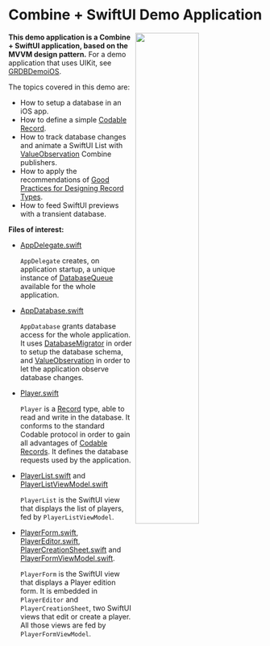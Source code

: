 Combine + SwiftUI Demo Application
==================================

<img align="right" src="https://github.com/groue/GRDB.swift/raw/master/Documentation/DemoApps/GRDBCombineDemo/Screenshot.png" width="50%">

**This demo application is a Combine + SwiftUI application, based on the MVVM design pattern.** For a demo application that uses UIKit, see [GRDBDemoiOS](../GRDBDemoiOS/README.md).

The topics covered in this demo are:

- How to setup a database in an iOS app.
- How to define a simple [Codable Record](../../../README.md#codable-records).
- How to track database changes and animate a SwiftUI List with [ValueObservation](../../../README.md#valueobservation) Combine publishers.
- How to apply the recommendations of [Good Practices for Designing Record Types](../../GoodPracticesForDesigningRecordTypes.md).
- How to feed SwiftUI previews with a transient database.

**Files of interest:**

- [AppDelegate.swift](GRDBCombineDemo/AppDelegate.swift)
    
    `AppDelegate` creates, on application startup, a unique instance of [DatabaseQueue](../../../README.md#database-queues) available for the whole application.

- [AppDatabase.swift](GRDBCombineDemo/AppDatabase.swift)
    
    `AppDatabase` grants database access for the whole application. It uses [DatabaseMigrator](../../Migrations.md) in order to setup the database schema, and [ValueObservation](../../../README.md#valueobservation) in order to let the application observe database changes.

- [Player.swift](GRDBCombineDemo/Player.swift)
    
    `Player` is a [Record](../../../README.md#records) type, able to read and write in the database. It conforms to the standard Codable protocol in order to gain all advantages of [Codable Records](../../../README.md#codable-records). It defines the database requests used by the application.

- [PlayerList.swift](GRDBCombineDemo/Views/PlayerList.swift) and [PlayerListViewModel.swift](GRDBCombineDemo/ViewModels/PlayerListViewModel.swift)
    
    `PlayerList` is the SwiftUI view that displays the list of players, fed by `PlayerListViewModel`.

- [PlayerForm.swift](GRDBCombineDemo/Views/PlayerForm.swift), [PlayerEditor.swift](GRDBCombineDemo/Views/PlayerEditor.swift), [PlayerCreationSheet.swift](GRDBCombineDemo/Views/PlayerCreationSheet.swift) and [PlayerFormViewModel.swift](GRDBCombineDemo/ViewModels/PlayerFormViewModel.swift).
    
    `PlayerForm` is the SwiftUI view that displays a Player edition form. It is embedded in `PlayerEditor` and `PlayerCreationSheet`, two SwiftUI views that edit or create a player. All those views are fed by `PlayerFormViewModel`.
